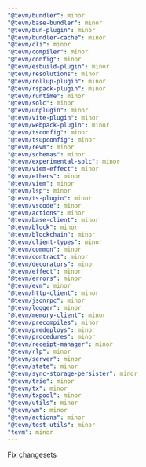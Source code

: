 ```yaml
---
"@tevm/bundler": minor
"@tevm/base-bundler": minor
"@tevm/bun-plugin": minor
"@tevm/bundler-cache": minor
"@tevm/cli": minor
"@tevm/compiler": minor
"@tevm/config": minor
"@tevm/esbuild-plugin": minor
"@tevm/resolutions": minor
"@tevm/rollup-plugin": minor
"@tevm/rspack-plugin": minor
"@tevm/runtime": minor
"@tevm/solc": minor
"@tevm/unplugin": minor
"@tevm/vite-plugin": minor
"@tevm/webpack-plugin": minor
"@tevm/tsconfig": minor
"@tevm/tsupconfig": minor
"@tevm/revm": minor
"@tevm/schemas": minor
"@tevm/experimental-solc": minor
"@tevm/viem-effect": minor
"@tevm/ethers": minor
"@tevm/viem": minor
"@tevm/lsp": minor
"@tevm/ts-plugin": minor
"@tevm/vscode": minor
"@tevm/actions": minor
"@tevm/base-client": minor
"@tevm/block": minor
"@tevm/blockchain": minor
"@tevm/client-types": minor
"@tevm/common": minor
"@tevm/contract": minor
"@tevm/decorators": minor
"@tevm/effect": minor
"@tevm/errors": minor
"@tevm/evm": minor
"@tevm/http-client": minor
"@tevm/jsonrpc": minor
"@tevm/logger": minor
"@tevm/memory-client": minor
"@tevm/precompiles": minor
"@tevm/predeploys": minor
"@tevm/procedures": minor
"@tevm/receipt-manager": minor
"@tevm/rlp": minor
"@tevm/server": minor
"@tevm/state": minor
"@tevm/sync-storage-persister": minor
"@tevm/trie": minor
"@tevm/tx": minor
"@tevm/txpool": minor
"@tevm/utils": minor
"@tevm/vm": minor
"@tevm/actions": minor
"@tevm/test-utils": minor
"tevm": minor
---
```


Fix changesets

